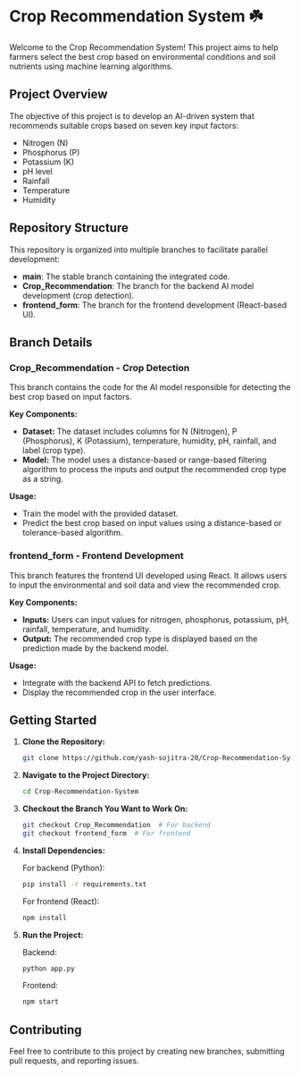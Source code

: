 # Crop Recommendation System ☘️

Welcome to the Crop Recommendation System! This project aims to help farmers select the best crop based on environmental conditions and soil nutrients using machine learning algorithms.

## Project Overview

The objective of this project is to develop an AI-driven system that recommends suitable crops based on seven key input factors:
- Nitrogen (N)
- Phosphorus (P)
- Potassium (K)
- pH level
- Rainfall
- Temperature
- Humidity

## Repository Structure

This repository is organized into multiple branches to facilitate parallel development:
- **main**: The stable branch containing the integrated code.
- **Crop_Recommendation**: The branch for the backend AI model development (crop detection).
- **frontend_form**: The branch for the frontend development (React-based UI).

## Branch Details

### Crop_Recommendation - Crop Detection

This branch contains the code for the AI model responsible for detecting the best crop based on input factors. 

**Key Components:**
- **Dataset:** The dataset includes columns for N (Nitrogen), P (Phosphorus), K (Potassium), temperature, humidity, pH, rainfall, and label (crop type).
- **Model:** The model uses a distance-based or range-based filtering algorithm to process the inputs and output the recommended crop type as a string.

**Usage:**
- Train the model with the provided dataset.
- Predict the best crop based on input values using a distance-based or tolerance-based algorithm.

### frontend_form - Frontend Development

This branch features the frontend UI developed using React. It allows users to input the environmental and soil data and view the recommended crop.

**Key Components:**
- **Inputs:** Users can input values for nitrogen, phosphorus, potassium, pH, rainfall, temperature, and humidity.
- **Output:** The recommended crop type is displayed based on the prediction made by the backend model.

**Usage:**
- Integrate with the backend API to fetch predictions.
- Display the recommended crop in the user interface.

## Getting Started

1. **Clone the Repository:**

   ```bash
   git clone https://github.com/yash-sojitra-20/Crop-Recommendation-System.git
   ```

2. **Navigate to the Project Directory:**

   ```bash
   cd Crop-Recommendation-System
   ```

3. **Checkout the Branch You Want to Work On:**

   ```bash
   git checkout Crop_Recommendation  # For backend
   git checkout frontend_form  # For frontend
   ```

4. **Install Dependencies:**

   For backend (Python):
   ```bash
   pip install -r requirements.txt
   ```

   For frontend (React):
   ```bash
   npm install
   ```

5. **Run the Project:**

   Backend:
   ```bash
   python app.py
   ```

   Frontend:
   ```bash
   npm start
   ```

## Contributing

Feel free to contribute to this project by creating new branches, submitting pull requests, and reporting issues.
